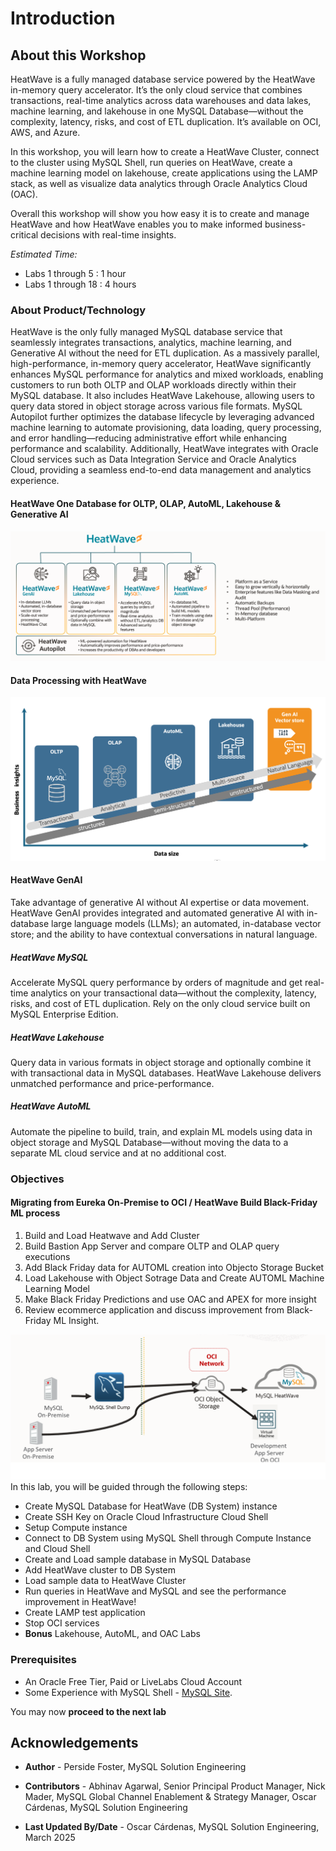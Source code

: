 # Introduction

## About this Workshop

 HeatWave is a fully managed database service powered by the HeatWave in-memory query accelerator. It’s the only cloud service that combines transactions, real-time analytics across data warehouses and data lakes, machine learning, and lakehouse in one MySQL Database—without the complexity, latency, risks, and cost of ETL duplication. It’s available on OCI, AWS, and Azure.

In this workshop, you will learn how to create a HeatWave Cluster, connect to the cluster using MySQL Shell, run queries on HeatWave, create a machine learning model on lakehouse, create applications using the LAMP stack, as well as visualize data analytics through Oracle Analytics Cloud (OAC).

Overall this workshop will show you how easy it is to create and manage HeatWave and how HeatWave enables you to make informed business-critical decisions with real-time insights.

_Estimated Time:_ 
  
- Labs 1 through 5  : 1 hour
- Labs 1 through 18 : 4 hours

### About Product/Technology

 HeatWave is the only fully managed MySQL database service that seamlessly integrates transactions, analytics, machine learning, and Generative AI without the need for ETL duplication. As a massively parallel, high-performance, in-memory query accelerator, HeatWave significantly enhances MySQL performance for analytics and mixed workloads, enabling customers to run both OLTP and OLAP workloads directly within their MySQL database. It also includes HeatWave Lakehouse, allowing users to query data stored in object storage across various file formats. MySQL Autopilot further optimizes the database lifecycle by leveraging advanced machine learning to automate provisioning, data loading, query processing, and error handling—reducing administrative effort while enhancing performance and scalability. Additionally, HeatWave integrates with Oracle Cloud services such as Data Integration Service and Oracle Analytics Cloud, providing a seamless end-to-end data management and analytics experience.

#### HeatWave One Database for OLTP, OLAP, AutoML, Lakehouse & Generative AI

  ![HeatWave diagram](./images/HeatWave-diagram-intro1.png "HeatWave diagram")

#### Data Processing with HeatWave

  ![HeatWave in a Nutshell](./images/HeatWave-diagram-intro2.png "HeatWave in a Nutshell")

#### HeatWave GenAI

Take advantage of generative AI without AI expertise or data movement. HeatWave GenAI provides integrated and automated generative AI with in-database large language models (LLMs); an automated, in-database vector store; and the ability to have contextual conversations in natural language.

##### HeatWave MySQL

Accelerate MySQL query performance by orders of magnitude and get real-time analytics on your transactional data—without the complexity, latency, risks, and cost of ETL duplication. Rely on the only cloud service built on MySQL Enterprise Edition.

##### HeatWave Lakehouse

Query data in various formats in object storage and optionally combine it with transactional data in MySQL databases. HeatWave Lakehouse delivers unmatched performance and price-performance.

##### HeatWave AutoML

Automate the pipeline to build, train, and explain ML models using data in object storage and MySQL Database—without moving the data to a separate ML cloud service and at no additional cost.

### Objectives

#### Migrating from Eureka On-Premise to OCI / HeatWave Build Black-Friday ML process

1. Build and Load Heatwave and Add Cluster
2. Build Bastion App Server and compare OLTP and OLAP query executions
3. Add Black Friday data for AUTOML creation into Objecto Storage Bucket
4. Load Lakehouse with Object Sotrage Data and Create AUTOML Machine Learning Model
5. Make Black Friday Predictions and use OAC and APEX for more insight
6. Review ecommerce application and discuss improvement from Black-Friday ML Insight.

![lakehouse diagram](./images/mysql-heatwave-intro-3.png "MySQL HeatWave Lakehouse")
In this lab, you will be guided through the following steps:

- Create MySQL Database for HeatWave (DB System) instance
- Create SSH Key on Oracle Cloud Infrastructure Cloud Shell
- Setup Compute instance
- Connect to DB System using MySQL Shell through Compute Instance and Cloud Shell
- Create and Load sample database in MySQL Database
- Add HeatWave cluster to DB System
- Load sample data to HeatWave Cluster
- Run queries in HeatWave and MySQL and see the performance improvement in HeatWave!
- Create LAMP test application
- Stop OCI services
- **Bonus** Lakehouse, AutoML, and OAC Labs


### Prerequisites

- An Oracle Free Tier, Paid or LiveLabs Cloud Account
- Some Experience with MySQL Shell - [MySQL Site](https://dev.MySQL.com/doc/MySQL-shell/8.0/en/).

You may now **proceed to the next lab**

## Acknowledgements

- **Author** - Perside Foster, MySQL Solution Engineering

- **Contributors** - Abhinav Agarwal, Senior Principal Product Manager, Nick Mader, MySQL Global Channel Enablement & Strategy Manager, Oscar Cárdenas, MySQL Solution Engineering
- **Last Updated By/Date** - Oscar Cárdenas, MySQL Solution Engineering, March 2025


[def]: videohub:VideoID